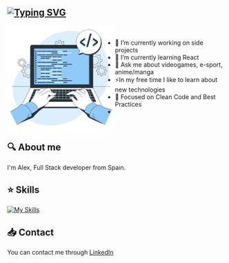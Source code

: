 [![Typing SVG](https://readme-typing-svg.demolab.com?font=Inter&weight=800&pause=1000&color=F7F7F7&center=true&vCenter=true&width=435&lines=%F0%9F%92%BB+Hello%2C+I'm+Alex+a+Full+Stack+Developer)]()
---
<img src="./assets/coding-bro.png" width="250" height="auto" align="left"/>

&nbsp;
- 🔭 I’m currently working on side projects
- 🌱 I’m currently learning React
- 💬 Ask me about videogames, e-sport, anime/manga
- ⚡In my free time I like to learn about new technologies
- 🧠 Focused on Clean Code and Best Practices
- 

<br/>

## 🔍 About me
I'm Alex, Full Stack developer from Spain.

## ⭐ Skills
[![My Skills](https://skillicons.dev/icons?i=js,html,css,vue,nodejs,express,php,laravel,postgres,docker,git,github,gitlab,figma,vscode)](https://skillicons.dev)

## 📥 Contact
You can contact me through <a href="https://www.linkedin.com/in/alexgallardoescobar/" target="_blank">LinkedIn</a>

<!--


**Alextiintoor/Alextiintoor** is a ✨ _special_ ✨ repository because its `README.md` (this file) appears on your GitHub profile.

Here are some ideas to get you started:

- 🔭 I’m currently working on ...
- 🌱 I’m currently learning ...
- 👯 I’m looking to collaborate on ...
- 🤔 I’m looking for help with ...
- 💬 Ask me about ...
- 📫 How to reach me: ...
- 😄 Pronouns: ...
- ⚡ Fun fact: ...
-->
